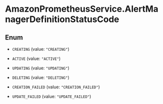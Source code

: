 # AmazonPrometheusService.AlertManagerDefinitionStatusCode

## Enum


* `CREATING` (value: `"CREATING"`)

* `ACTIVE` (value: `"ACTIVE"`)

* `UPDATING` (value: `"UPDATING"`)

* `DELETING` (value: `"DELETING"`)

* `CREATION_FAILED` (value: `"CREATION_FAILED"`)

* `UPDATE_FAILED` (value: `"UPDATE_FAILED"`)


